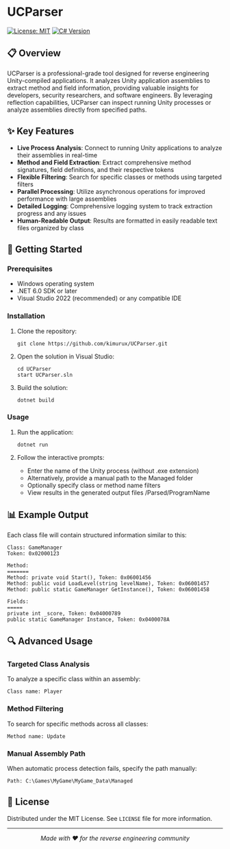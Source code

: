 # UCParser

[![License: MIT](https://img.shields.io/badge/License-MIT-blue.svg)](https://opensource.org/licenses/MIT)
[![C# Version](https://img.shields.io/badge/C%23-.NET%206.0-purple.svg)](https://dotnet.microsoft.com/en-us/)

## 📋 Overview

UCParser is a professional-grade tool designed for reverse engineering Unity-compiled applications. It analyzes Unity application assemblies to extract method and field information, providing valuable insights for developers, security researchers, and software engineers. By leveraging reflection capabilities, UCParser can inspect running Unity processes or analyze assemblies directly from specified paths.

## ✨ Key Features

- **Live Process Analysis**: Connect to running Unity applications to analyze their assemblies in real-time
- **Method and Field Extraction**: Extract comprehensive method signatures, field definitions, and their respective tokens
- **Flexible Filtering**: Search for specific classes or methods using targeted filters
- **Parallel Processing**: Utilize asynchronous operations for improved performance with large assemblies
- **Detailed Logging**: Comprehensive logging system to track extraction progress and any issues
- **Human-Readable Output**: Results are formatted in easily readable text files organized by class

## 🚀 Getting Started

### Prerequisites

- Windows operating system
- .NET 6.0 SDK or later
- Visual Studio 2022 (recommended) or any compatible IDE

### Installation

1. Clone the repository:
   ```
   git clone https://github.com/kimurux/UCParser.git
   ```

2. Open the solution in Visual Studio:
   ```
   cd UCParser
   start UCParser.sln
   ```

3. Build the solution:
   ```
   dotnet build
   ```

### Usage

1. Run the application:
   ```
   dotnet run
   ```

2. Follow the interactive prompts:
   - Enter the name of the Unity process (without .exe extension)
   - Alternatively, provide a manual path to the Managed folder
   - Optionally specify class or method name filters
   - View results in the generated output files /Parsed/ProgramName

## 📊 Example Output

Each class file will contain structured information similar to this:

```
Class: GameManager
Token: 0x02000123

Method:
=======
Method: private void Start(), Token: 0x06001456
Method: public void LoadLevel(string levelName), Token: 0x06001457
Method: public static GameManager GetInstance(), Token: 0x06001458

Fields:
=====
private int _score, Token: 0x04000789
public static GameManager Instance, Token: 0x0400078A
```

## 🔍 Advanced Usage

### Targeted Class Analysis

To analyze a specific class within an assembly:
```
Class name: Player
```

### Method Filtering

To search for specific methods across all classes:
```
Method name: Update
```

### Manual Assembly Path

When automatic process detection fails, specify the path manually:
```
Path: C:\Games\MyGame\MyGame_Data\Managed
```

## 📝 License

Distributed under the MIT License. See `LICENSE` file for more information.

---

<p align="center">
  <i>Made with ❤️ for the reverse engineering community</i>
</p>
